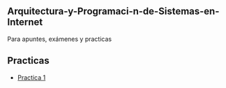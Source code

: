 ## Arquitectura-y-Programaci-n-de-Sistemas-en-Internet
Para apuntes, exámenes y practicas

## Practicas

* [Practica 1](https://github.com/ldiazriod/Arquitectura-y-Programaci-n-de-Sistemas-en-Internet/tree/main/Practicas/Practica%201)
